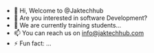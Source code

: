 - 👋 Hi, Welcome to @Jaktechhub
- 👀 Are you interested in software Development?
- 🌱 We are currently training students...
- 📫 You can reach us on info@jaktechhub.com
- ⚡ Fun fact: ...

<!---
Jaktechhub/Jaktechhub is a ✨ special ✨ repository because its `README.md` (this file) appears on your GitHub profile.
You can click the Preview link to take a look at your changes.
--->
